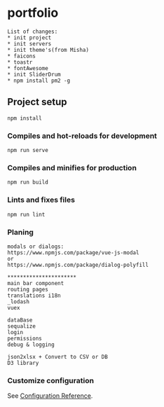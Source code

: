 # portfolio
```
List of changes:
* init project
* init servers
* init theme's(from Misha) 
* faicons
* toastr
* fontAwesome
* init SliderDrum
* npm install pm2 -g
```

## Project setup
```
npm install
```

### Compiles and hot-reloads for development
```
npm run serve
```

### Compiles and minifies for production
```
npm run build
```

### Lints and fixes files
```
npm run lint
```

### Planing 
```
modals or dialogs:
https://www.npmjs.com/package/vue-js-modal
or
https://www.npmjs.com/package/dialog-polyfill

**********************
main bar component
routing pages
translations i18n
_lodash
vuex

dataBase
sequalize
login
permissions
debug & logging

json2xlsx + Convert to CSV or DB
D3 library
```
### Customize configuration
See [Configuration Reference](https://cli.vuejs.org/config/).
